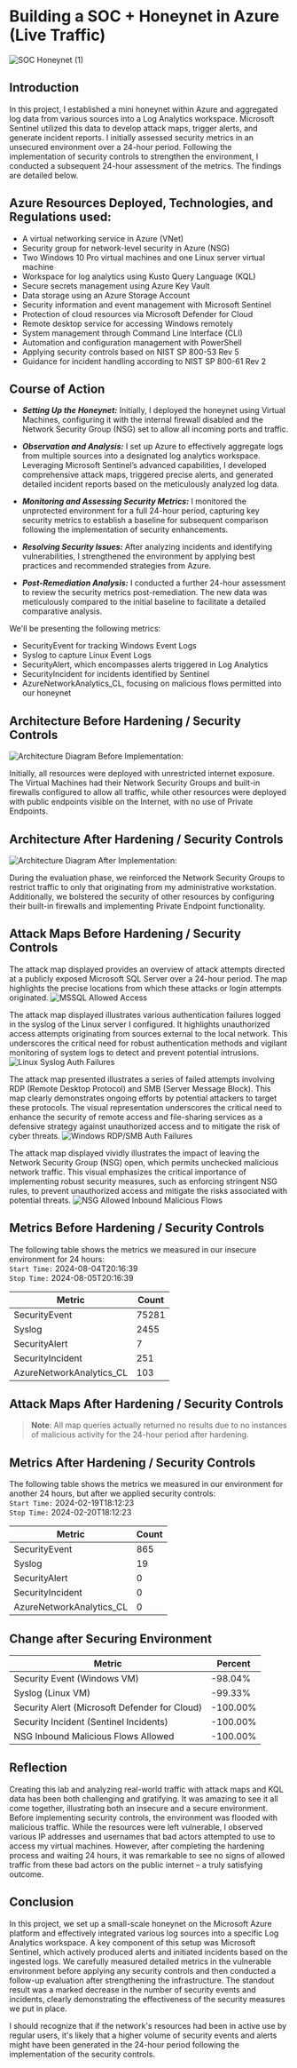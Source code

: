 <!--# Azure-SOC-Honeynet-Project-->
# Building a SOC + Honeynet in Azure (Live Traffic)
![SOC Honeynet (1)](https://github.com/0xbythesecond/Azure-SOC-Honeynet-Project/assets/23303634/43177fa9-4746-4f8d-8774-f9aca74b891d)

## Introduction
In this project, I established a mini honeynet within Azure and aggregated log data from various sources into a Log Analytics workspace. Microsoft Sentinel utilized this data to develop attack maps, trigger alerts, and generate incident reports. I initially assessed security metrics in an unsecured environment over a 24-hour period. Following the implementation of security controls to strengthen the environment, I conducted a subsequent 24-hour assessment of the metrics. The findings are detailed below.


## Azure Resources Deployed, Technologies, and Regulations used:

- A virtual networking service in Azure (VNet)
- Security group for network-level security in Azure (NSG)
- Two Windows 10 Pro virtual machines and one Linux server virtual machine
- Workspace for log analytics using Kusto Query Language (KQL)
- Secure secrets management using Azure Key Vault
- Data storage using an Azure Storage Account
- Security information and event management with Microsoft Sentinel
- Protection of cloud resources via Microsoft Defender for Cloud
- Remote desktop service for accessing Windows remotely
- System management through Command Line Interface (CLI)
- Automation and configuration management with PowerShell
- Applying security controls based on NIST SP 800-53 Rev 5
- Guidance for incident handling according to NIST SP 800-61 Rev 2
 
## Course of Action
- ***Setting Up the Honeynet:*** Initially, I deployed the honeynet using Virtual Machines, configuring it with the internal firewall disabled and the Network Security Group (NSG) set to allow all incoming ports and traffic.

- ***Observation and Analysis:*** I set up Azure to effectively aggregate logs from multiple sources into a designated log analytics workspace. Leveraging Microsoft Sentinel’s advanced capabilities, I developed comprehensive attack maps, triggered precise alerts, and generated detailed incident reports based on the meticulously analyzed log data.

- ***Monitoring and Assessing Security Metrics:*** I monitored the unprotected environment for a full 24-hour period, capturing key security metrics to establish a baseline for subsequent comparison following the implementation of security enhancements.

- ***Resolving Security Issues:*** After analyzing incidents and identifying vulnerabilities, I strengthened the environment by applying best practices and recommended strategies from Azure.

- ***Post-Remediation Analysis:*** I conducted a further 24-hour assessment to review the security metrics post-remediation. The new data was meticulously compared to the initial baseline to facilitate a detailed comparative analysis.

We'll be presenting the following metrics:

- SecurityEvent for tracking Windows Event Logs
- Syslog to capture Linux Event Logs
- SecurityAlert, which encompasses alerts triggered in Log Analytics
- SecurityIncident for incidents identified by Sentinel
- AzureNetworkAnalytics_CL, focusing on malicious flows permitted into our honeynet


## Architecture Before Hardening / Security Controls
![Architecture Diagram](https://i.imgur.com/gBvHJo4.gif)
Before Implementation:

Initially, all resources were deployed with unrestricted internet exposure. The Virtual Machines had their Network Security Groups and built-in firewalls configured to allow all traffic, while other resources were deployed with public endpoints visible on the Internet, with no use of Private Endpoints.

## Architecture After Hardening / Security Controls
![Architecture Diagram](https://i.imgur.com/oQtbais.gif)
After Implementation:

During the evaluation phase, we reinforced the Network Security Groups to restrict traffic to only that originating from my administrative workstation. Additionally, we bolstered the security of other resources by configuring their built-in firewalls and implementing Private Endpoint functionality.

## Attack Maps Before Hardening / Security Controls
The attack map displayed provides an overview of attack attempts directed at a publicly exposed Microsoft SQL Server over a 24-hour period. The map highlights the precise locations from which these attacks or login attempts originated.
![MSSQL Allowed Access](https://i.imgur.com/7Jhlpm9.png) <br />

The attack map displayed illustrates various authentication failures logged in the syslog of the Linux server I configured. It highlights unauthorized access attempts originating from sources external to the local network. This underscores the critical need for robust authentication methods and vigilant monitoring of system logs to detect and prevent potential intrusions.
![Linux Syslog Auth Failures](https://i.imgur.com/FkT7IDZ.png) <br />

The attack map presented illustrates a series of failed attempts involving RDP (Remote Desktop Protocol) and SMB (Server Message Block). This map clearly demonstrates ongoing efforts by potential attackers to target these protocols. The visual representation underscores the critical need to enhance the security of remote access and file-sharing services as a defensive strategy against unauthorized access and to mitigate the risk of cyber threats.
![Windows RDP/SMB Auth Failures](https://i.imgur.com/I2KCAi6.png) <br />

The attack map displayed vividly illustrates the impact of leaving the Network Security Group (NSG) open, which permits unchecked malicious network traffic. This visual emphasizes the critical importance of implementing robust security measures, such as enforcing stringent NSG rules, to prevent unauthorized access and mitigate the risks associated with potential threats.
![NSG Allowed Inbound Malicious Flows](https://i.imgur.com/kZmi4yf.png)


## Metrics Before Hardening / Security Controls

The following table shows the metrics we measured in our insecure environment for 24 hours:
<br />
`Start Time:` 2024-08-04T20:16:39 <br/>
`Stop Time:` 2024-08-05T20:16:39

| Metric                   | Count
| ------------------------ | -----
| SecurityEvent            | 75281
| Syslog                   | 2455
| SecurityAlert            | 7
| SecurityIncident         | 251
| AzureNetworkAnalytics_CL | 103

## Attack Maps After Hardening / Security Controls

  >**Note**: All map queries actually returned no results due to no instances of malicious activity for the 24-hour period after hardening.

## Metrics After Hardening / Security Controls

The following table shows the metrics we measured in our environment for another 24 hours, but after we applied security controls:
<br />
`Start Time:` 2024-02-19T18:12:23 <br/>
`Stop Time:` 2024-02-20T18:12:23

| Metric                   | Count
| ------------------------ | -----
| SecurityEvent            | 865
| Syslog                   | 19
| SecurityAlert            | 0
| SecurityIncident         | 0
| AzureNetworkAnalytics_CL | 0

## Change after Securing Environment
| Metric                                          | Percent
| ----------------------------------------------- | -----
| Security Event (Windows VM)                     |  -98.04%
| Syslog (Linux VM)                               |  -99.33%
| Security Alert (Microsoft Defender for Cloud)   |  -100.00%
| Security Incident (Sentinel Incidents)          |  -100.00%
| NSG Inbound Malicious Flows Allowed             |  -100.00%


## Reflection
Creating this lab and analyzing real-world traffic with attack maps and KQL data has been both challenging and gratifying. It was amazing to see it all come together, illustrating both an insecure and a secure environment. Before implementing security controls, the environment was flooded with malicious traffic. While the resources were left vulnerable, I observed various IP addresses and usernames that bad actors attempted to use to access my virtual machines. However, after completing the hardening process and waiting 24 hours, it was remarkable to see no signs of allowed traffic from these bad actors on the public internet – a truly satisfying outcome.

## Conclusion

In this project, we set up a small-scale honeynet on the Microsoft Azure platform and effectively integrated various log sources into a specific Log Analytics workspace. A key component of this setup was Microsoft Sentinel, which actively produced alerts and initiated incidents based on the ingested logs. We carefully measured detailed metrics in the vulnerable environment before applying any security controls and then conducted a follow-up evaluation after strengthening the infrastructure. The standout result was a marked decrease in the number of security events and incidents, clearly demonstrating the effectiveness of the security measures we put in place.

I should recognize that if the network's resources had been in active use by regular users, it's likely that a higher volume of security events and alerts might have been generated in the 24-hour period following the implementation of the security controls.
